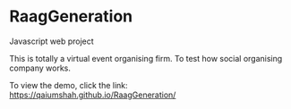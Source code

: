 # RaagGeneration
Javascript web project


This is totally a virtual event organising firm. To test how social organising company works. 

To view the demo, click the link: https://qaiumshah.github.io/RaagGeneration/
